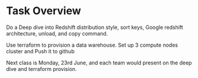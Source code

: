 # Task Overview

Do a Deep dive into Redshift distribution style, sort keys, Google redshift architecture, unload, and copy command.

Use terraform to provision a data warehouse.
Set up 3 compute nodes cluster and Push it to github

Next class is Monday, 23rd June, and each team would present on the deep dive and terraform provision.